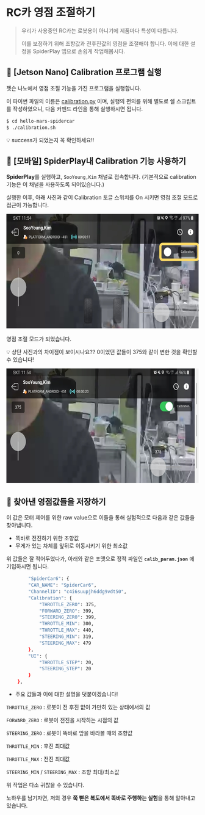# RC카 영점 조절하기

> 우리가 사용중인 RC카는 로봇용이 아니기에 제품마다 특성이 다릅니다.
> 
> 
> 이를 보정하기 위해 조향값과 전후진값의 영점을 조절해야 합니다. 이에 대한 설정을 SpiderPlay 앱으로 손쉽게 작업해봅시다.
> 

## 📢 [Jetson Nano] Calibration 프로그램 실행

젯슨 나노에서 영점 조절 기능을 가진 프로그램을 실행합니다. 

이 파이썬 파일의 이름은 [calibration.py](http://calibration.py) 이며, 실행의 편의를 위해 별도로 쉘 스크립트를 작성하였으니, 다음 커멘드 라인을 통해 실행하시면 됩니다.

```bash
$ cd hello-mars-spidercar
$ ./calibration.sh
```

<aside>
💡 success가 되었는지 꼭 확인하세요!!

</aside>

## 📢 [모바일] SpiderPlay내 Calibration 기능 사용하기

**SpiderPlay**를 실행하고, `SooYoung,Kim` 채널로 접속합니다. (기본적으로 calibration 기능은 이 채널을 사용하도록 되어있습니다.)

실행한 이후, 아래 사진과 같이 Calibration 토글 스위치를 On 시키면 영점 조절 모드로 접근이 가능합니다.

<p align="center">
    <img src="./RC_Calibration/Untitled.png" height="300">
</p>

영점 조절 모드가 되었습니다.  

<aside>
💡 상단 사진과의 차이점이 보이시나요?? 0이었던 값들이 375와 같이 변한 것을 확인할 수 있습니다!

</aside>

<p align="center">
    <img src="./RC_Calibration/Untitled%201.png" height="300">
</p>

## 📢 찾아낸 영점값들을 저장하기

이 값은 모터 제어를 위한 raw value으로 이들을 통해 실험적으로 다음과 같은 값들을 찾아냅니다.   

- 똑바로 전진하기 위한 조향값
- 무게가 있는 차체를 앞뒤로 이동시키기 위한 최소값

위 값들은 잘 적어두었다가, 아래와 같은 포맷으로 정적 파일인 **`calib_param.json`** 에 기입하시면 됩니다. 

```bash
		"SpiderCar6": {
        "CAR_NAME": "SpiderCar6",
        "ChannelID": "c4i6suupjh6ddg9vdt50",
        "Calibration": {
            "THROTTLE_ZERO": 375,
            "FORWARD_ZERO": 399,
            "STEERING_ZERO": 399,
            "THROTTLE_MIN": 300,
            "THROTTLE_MAX": 440,
            "STEERING_MIN": 319,
            "STEERING_MAX": 479
        },
        "UI": {
            "THROTTLE_STEP": 20,
            "STEERING_STEP": 20
        }
    },
```

- 주요 값들과 이에 대한 설명을 덧붙이겠습니다!

`THROTTLE_ZERO` : 로봇이 전 후진 없이 가만히 있는 상태에서의 값

`FORWARD_ZERO` : 로봇이 전진을 시작하는 시점의 값

`STEERING_ZERO` : 로봇이 똑바로 앞을 바라볼 때의 조향값

`THROTTLE_MIN` : 후진 최대값

`THROTTLE_MAX` : 전진 최대값

`STEERING_MIN` / `STEERING_MAX` : 조향 최대/최소값

위 작업은 다소 귀찮을 수 있습니다. 

노하우를 남기자면, 저의 경우 **쭉 뻗은 복도에서 똑바로 주행하는 실험**을 통해 알아내고 있습니다.